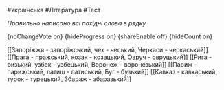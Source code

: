 #Українська #Література #Тест

*Правильно написано всі похідні слова в рядку*

{noChangeVote on}
{hideProgress on}
{shareEnable off}
{hideCount on}

[[Запоріжжя - запоріжський, чех - чеський, Черкаси - черкаський]]
[[Прага - пражський, козак - козацький, Овруч - овруцький]]
[[Рига - ризький, узбек - узбецький, Воронеж - воронезький]]
[[Париж - парижський, латиш - латиський, Буг - бузький]]
[[Кавказ - кавкаський, турок - турецький, Збараж - збаразький]]
